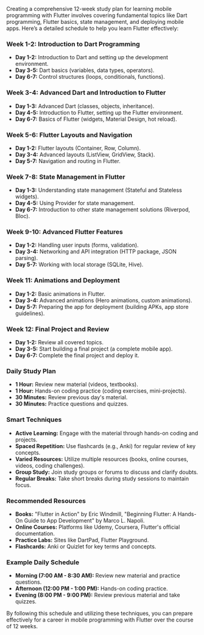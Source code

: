 Creating a comprehensive 12-week study plan for learning mobile programming with Flutter involves covering fundamental topics like Dart programming, Flutter basics, state management, and deploying mobile apps. Here’s a detailed schedule to help you learn Flutter effectively:

### Week 1-2: Introduction to Dart Programming
- **Day 1-2:** Introduction to Dart and setting up the development environment.
- **Day 3-5:** Dart basics (variables, data types, operators).
- **Day 6-7:** Control structures (loops, conditionals, functions).

### Week 3-4: Advanced Dart and Introduction to Flutter
- **Day 1-3:** Advanced Dart (classes, objects, inheritance).
- **Day 4-5:** Introduction to Flutter, setting up the Flutter environment.
- **Day 6-7:** Basics of Flutter (widgets, Material Design, hot reload).

### Week 5-6: Flutter Layouts and Navigation
- **Day 1-2:** Flutter layouts (Container, Row, Column).
- **Day 3-4:** Advanced layouts (ListView, GridView, Stack).
- **Day 5-7:** Navigation and routing in Flutter.

### Week 7-8: State Management in Flutter
- **Day 1-3:** Understanding state management (Stateful and Stateless widgets).
- **Day 4-5:** Using Provider for state management.
- **Day 6-7:** Introduction to other state management solutions (Riverpod, Bloc).

### Week 9-10: Advanced Flutter Features
- **Day 1-2:** Handling user inputs (forms, validation).
- **Day 3-4:** Networking and API integration (HTTP package, JSON parsing).
- **Day 5-7:** Working with local storage (SQLite, Hive).

### Week 11: Animations and Deployment
- **Day 1-2:** Basic animations in Flutter.
- **Day 3-4:** Advanced animations (Hero animations, custom animations).
- **Day 5-7:** Preparing the app for deployment (building APKs, app store guidelines).

### Week 12: Final Project and Review
- **Day 1-2:** Review all covered topics.
- **Day 3-5:** Start building a final project (a complete mobile app).
- **Day 6-7:** Complete the final project and deploy it.

### Daily Study Plan
- **1 Hour:** Review new material (videos, textbooks).
- **1 Hour:** Hands-on coding practice (coding exercises, mini-projects).
- **30 Minutes:** Review previous day's material.
- **30 Minutes:** Practice questions and quizzes.

### Smart Techniques
- **Active Learning:** Engage with the material through hands-on coding and projects.
- **Spaced Repetition:** Use flashcards (e.g., Anki) for regular review of key concepts.
- **Varied Resources:** Utilize multiple resources (books, online courses, videos, coding challenges).
- **Group Study:** Join study groups or forums to discuss and clarify doubts.
- **Regular Breaks:** Take short breaks during study sessions to maintain focus.

### Recommended Resources
- **Books:** "Flutter in Action" by Eric Windmill, "Beginning Flutter: A Hands-On Guide to App Development" by Marco L. Napoli.
- **Online Courses:** Platforms like Udemy, Coursera, Flutter's official documentation.
- **Practice Labs:** Sites like DartPad, Flutter Playground.
- **Flashcards:** Anki or Quizlet for key terms and concepts.

### Example Daily Schedule
- **Morning (7:00 AM - 8:30 AM):** Review new material and practice questions.
- **Afternoon (12:00 PM - 1:00 PM):** Hands-on coding practice.
- **Evening (8:00 PM - 9:00 PM):** Review previous material and take quizzes.

By following this schedule and utilizing these techniques, you can prepare effectively for a career in mobile programming with Flutter over the course of 12 weeks.
